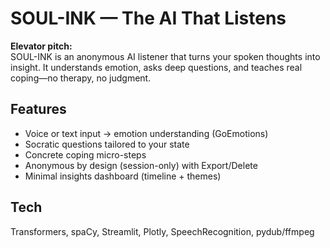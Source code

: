 # SOUL-INK — The AI That Listens

**Elevator pitch:**  
SOUL-INK is an anonymous AI listener that turns your spoken thoughts into insight. It understands emotion, asks deep questions, and teaches real coping—no therapy, no judgment.

## Features
- Voice or text input → emotion understanding (GoEmotions)
- Socratic questions tailored to your state
- Concrete coping micro-steps
- Anonymous by design (session-only) with Export/Delete
- Minimal insights dashboard (timeline + themes)

## Tech
Transformers, spaCy, Streamlit, Plotly, SpeechRecognition, pydub/ffmpeg
